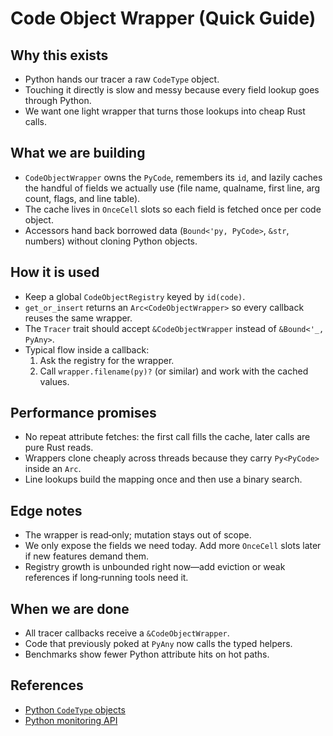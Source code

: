 # Code Object Wrapper (Quick Guide)

## Why this exists
- Python hands our tracer a raw `CodeType` object.
- Touching it directly is slow and messy because every field lookup goes through Python.
- We want one light wrapper that turns those lookups into cheap Rust calls.

## What we are building
- `CodeObjectWrapper` owns the `PyCode`, remembers its `id`, and lazily caches the handful of fields we actually use (file name, qualname, first line, arg count, flags, and line table).
- The cache lives in `OnceCell` slots so each field is fetched once per code object.
- Accessors hand back borrowed data (`Bound<'py, PyCode>`, `&str`, numbers) without cloning Python objects.

## How it is used
- Keep a global `CodeObjectRegistry` keyed by `id(code)`.
- `get_or_insert` returns an `Arc<CodeObjectWrapper>` so every callback reuses the same wrapper.
- The `Tracer` trait should accept `&CodeObjectWrapper` instead of `&Bound<'_, PyAny>`.
- Typical flow inside a callback:
  1. Ask the registry for the wrapper.
  2. Call `wrapper.filename(py)?` (or similar) and work with the cached values.

## Performance promises
- No repeat attribute fetches: the first call fills the cache, later calls are pure Rust reads.
- Wrappers clone cheaply across threads because they carry `Py<PyCode>` inside an `Arc`.
- Line lookups build the mapping once and then use a binary search.

## Edge notes
- The wrapper is read‑only; mutation stays out of scope.
- We only expose the fields we need today. Add more `OnceCell` slots later if new features demand them.
- Registry growth is unbounded right now—add eviction or weak references if long‑running tools need it.

## When we are done
- All tracer callbacks receive a `&CodeObjectWrapper`.
- Code that previously poked at `PyAny` now calls the typed helpers.
- Benchmarks show fewer Python attribute hits on hot paths.

## References
- [Python `CodeType` objects](https://docs.python.org/3/reference/datamodel.html#code-objects)
- [Python monitoring API](https://docs.python.org/3/library/sys.monitoring.html)
